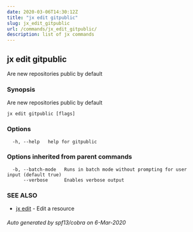```yaml
---
date: 2020-03-06T14:30:12Z
title: "jx edit gitpublic"
slug: jx_edit_gitpublic
url: /commands/jx_edit_gitpublic/
description: list of jx commands
---
```

## jx edit gitpublic

Are new repositories public by default

### Synopsis

Are new repositories public by default

```
jx edit gitpublic [flags]
```

### Options

```
  -h, --help   help for gitpublic
```

### Options inherited from parent commands

```
  -b, --batch-mode   Runs in batch mode without prompting for user input (default true)
      --verbose      Enables verbose output
```

### SEE ALSO

* [jx edit](/commands/jx_edit/)	 - Edit a resource

###### Auto generated by spf13/cobra on 6-Mar-2020
